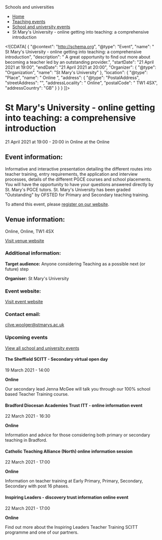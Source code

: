 Schools and universities

*   [Home](/)
*   [Teaching events](/teaching-events)
*   [School and university events](/teaching-events/training-provider-events)
*   St Mary's University - online getting into teaching: a comprehensive introduction

<!\[CDATA\[ { "@context": "http://schema.org", "@type": "Event", "name": " St Mary&#039;s University - online getting into teaching: a comprehensive introduction", "description": " A great opportunity to find out more about becoming a teacher led by an outstanding provider.", "startDate": "21 April 2021 at 19:00", "endDate": "21 April 2021 at 20:00", "Organizer": { "@type": "Organization", "name": "St Mary&#039;s University" }, "location": { "@type": "Place", "name": " Online ", "address": { "@type": "PostalAddress", "streetAddress": "", "addressLocality": " Online", "postalCode": " TW1 4SX", "addressCountry": "GB" } } } \]\]>

St Mary's University - online getting into teaching: a comprehensive introduction
=================================================================================

21 April 2021 at 19:00 - 20:00 in Online at the Online

Event information:
------------------

Informative and interactive presentation detailing the different routes into teacher training, entry requirements, the application and interview processes, details of the different PGCE courses and school placements. You will have the opportunity to have your questions answered directly by St. Mary's PGCE tutors. St. Mary's University has been graded "Outstanding" by OFSTED for Primary and Secondary teaching training.

To attend this event, please [register on our website](https://stmarys.zoom.us/webinar/register/5016153133376/WN_K7yULO6RQ2yWSsmOPxfyfA).

Venue information:
------------------

Online, Online, TW1 4SX

[Visit venue website](https://www.stmarys.ac.uk/open-events/pgce.aspx "Online")

### Additional information:

**Target audience:** Anyone considering Teaching as a possible next (or future) step

**Organiser:** St Mary's University

### Event website:

[Visit event website](https://stmarys.zoom.us/webinar/register/5016153133376/WN_K7yULO6RQ2yWSsmOPxfyfA)

### Contact email:

[clive.woolger@stmarys.ac.uk](mailto:clive.woolger@stmarys.ac.uk)

### Upcoming events

[View all school and university events](/teaching-events/training-provider-events)

[](/teaching-events/training-provider-events/210319-the-sheffield-scitt-secondary-virtual-open-day)

#### The Sheffield SCITT - Secondary virtual open day

19 March 2021 - 14:00

**Online**

Our secondary lead Jenna McGee will talk you through our 100% school based Teacher Training course.

[](/teaching-events/training-provider-events/210322-bradford-diocesan-academies-trust-itt-online-information-event)

#### Bradford Diocesan Academies Trust ITT - online information event

22 March 2021 - 16:30

**Online**

Information and advice for those considering both primary or secondary teaching in Bradford.

[](/teaching-events/training-provider-events/210322-catholic-teaching-alliance-north-online-information-session)

#### Catholic Teaching Alliance (North) online information session

22 March 2021 - 17:00

**Online**

Information on teacher training at Early Primary, Primary, Secondary, Secondary with post 16 phases.

[](/teaching-events/training-provider-events/210322-inspiring-leaders-discovery-trust-information-online-event)

#### Inspiring Leaders - discovery trust information online event

22 March 2021 - 17:00

**Online**

Find out more about the Inspiring Leaders Teacher Training SCITT programme and one of our partners.